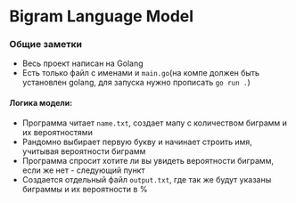 # Bigram Language Model

### Общие заметки 
* Весь проект написан на Golang
* Есть только файл с именами и `main.go`(на компе должен быть установлен golang, для запуска нужно прописать `go run .`)

#### Логика модели:
* Программа читает `name.txt`, создает мапу с количеством биграмм и их вероятностями 
* Рандомно выбирает первую букву и начинает строить имя, учитывая вероятности биграмм 
* Программа спросит хотите ли вы увидеть вероятности биграмм, если же нет - следующий пункт
* Создается отдельный файл `output.txt`, где так же будут указаны биграммы и их вероятности в % 

